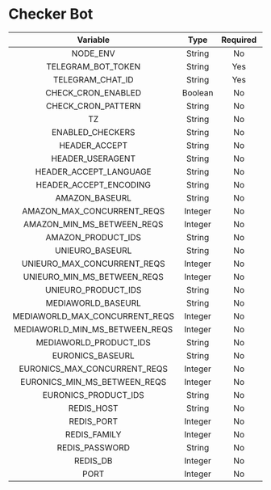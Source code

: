 # Checker Bot

| Variable | Type | Required | Default |
|:--:|:--:|:--:|:--:|
| NODE_ENV | String | No | production |
| TELEGRAM_BOT_TOKEN | String | Yes | - |
| TELEGRAM_CHAT_ID | String | Yes | - |
| CHECK_CRON_ENABLED | Boolean | No | true |
| CHECK_CRON_PATTERN | String | No | */20 * * * * * |
| TZ | String | No | Europe/Rome |
| ENABLED_CHECKERS | String | No | - |
| HEADER_ACCEPT | String | No | safari standard on mac |
| HEADER_USERAGENT | String | No | safari standard on mac |
| HEADER_ACCEPT_LANGUAGE | String | No | it-it |
| HEADER_ACCEPT_ENCODING | String | No | gzip, deflate, br |
| AMAZON_BASEURL | String | No | https://www.amazon.it/dp |
| AMAZON_MAX_CONCURRENT_REQS | Integer | No | 1 |
| AMAZON_MIN_MS_BETWEEN_REQS | Integer | No | 333 |
| AMAZON_PRODUCT_IDS | String | No | - |
| UNIEURO_BASEURL | String | No | https://www.unieuro.it/online |
| UNIEURO_MAX_CONCURRENT_REQS | Integer | No | 1 |
| UNIEURO_MIN_MS_BETWEEN_REQS | Integer | No | 333 |
| UNIEURO_PRODUCT_IDS | String | No | - |
| MEDIAWORLD_BASEURL | String | No | https://www.mediaworld.it/product |
| MEDIAWORLD_MAX_CONCURRENT_REQS | Integer | No | 1 |
| MEDIAWORLD_MIN_MS_BETWEEN_REQS | Integer | No | 333 |
| MEDIAWORLD_PRODUCT_IDS | String | No | - |
| EURONICS_BASEURL | String | No | https://www.euronics.it |
| EURONICS_MAX_CONCURRENT_REQS | Integer | No | 1 |
| EURONICS_MIN_MS_BETWEEN_REQS | Integer | No | 333 |
| EURONICS_PRODUCT_IDS | String | No | - |
| REDIS_HOST | String | No | 127.0.0.1 | 
| REDIS_PORT | Integer | No | 6379 | 
| REDIS_FAMILY | Integer | No | 4 | 
| REDIS_PASSWORD | String | No | - | 
| REDIS_DB | Integer | No | 0 | 
| PORT | Integer | No | 3000 | 